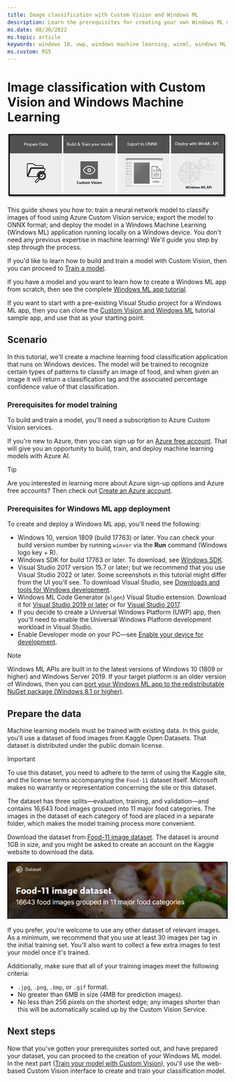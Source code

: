 ```yaml
---
title: Image classification with Custom Vision and Windows ML
description: Learn the prerequisites for creating your own Windows ML model and image classification app.
ms.date: 08/30/2022
ms.topic: article
keywords: windows 10, uwp, windows machine learning, winml, windows ML, tutorials
ms.custom: RS5
---
```


# Image classification with Custom Vision and Windows Machine Learning

![Image classification flow](../../images/tutorials/image-classification-flow.png)

This guide shows you how to: train a neural network model to classify images of food using Azure Custom Vision service; export the model to ONNX format; and deploy the model in a Windows Machine Learning (Windows ML) application running locally on a Windows device. You don't need any previous expertise in machine learning! We'll guide you step by step through the process. 

If you'd like to learn how to build and train a model with Custom Vision, then you can proceed to [Train a model](image-classification-train-model.md).

If you have a model and you want to learn how to create a Windows ML app from scratch, then see the complete [Windows ML app tutorial](image-classification-deploy-model.md). 

If you want to start with a pre-existing Visual Studio project for a Windows ML app, then you can clone the [Custom Vision and Windows ML](https://github.com/microsoft/Windows-Machine-Learning/tree/master/Samples/Tutorial%20Samples/Custom%20Vision%20and%20Windows%20ML) tutorial sample app, and use that as your starting point.

## Scenario

In this tutorial, we'll create a machine learning food classification application that runs on Windows devices. The model will be trained to recognize certain types of patterns to classify an image of food, and when given an image it will return a classification tag and the associated percentage confidence value of that classification.

### Prerequisites for model training

To build and train a model, you'll need a subscription to Azure Custom Vision services.

If you're new to Azure, then you can sign up for an [Azure free account](https://azure.microsoft.com/free/services/machine-learning/). That will give you an opportunity to build, train, and deploy machine learning models with Azure AI.

> [!TIP]
> Are you interested in learning more about Azure sign-up options and Azure free accounts? Then check out [Create an Azure account](/learn/modules/create-an-azure-account/).

### Prerequisites for Windows ML app deployment

To create and deploy a Windows ML app, you'll need the following:

* Windows 10, version 1809 (build 17763) or later. You can check your build version number by running `winver` via the **Run** command (Windows logo key + R).
* Windows SDK for build 17763 or later. To download, see [Windows SDK](https://developer.microsoft.com/windows/downloads/windows-sdk/).
* Visual Studio 2017 version 15.7 or later; but we recommend that you use Visual Studio 2022 or later. Some screenshots in this tutorial might differ from the UI you'll see. To download Visual Studio, see [Downloads and tools for Windows development](https://developer.microsoft.com/windows/downloads/).
* Windows ML Code Generator (`mlgen`) Visual Studio extension. Download it for [Visual Studio 2019 or later](https://marketplace.visualstudio.com/items?itemName=WinML.mlgenv2) or for [Visual Studio 2017](https://marketplace.visualstudio.com/items?itemName=WinML.mlgen).
* If you decide to create a Universal Windows Platform (UWP) app, then you'll need to enable the Universal Windows Platform development workload in Visual Studio.
* Enable Developer mode on your PC&mdash;see [Enable your device for development](/windows/apps/get-started/enable-your-device-for-development).

> [!NOTE]
> Windows ML APIs are built in to the latest versions of Windows 10 (1809 or higher) and Windows Server 2019. If your target platform is an older version of Windows, then you can [port your Windows ML app to the redistributable NuGet package (Windows 8.1 or higher)](../port-app-to-nuget.md). 

## Prepare the data

Machine learning models must be trained with existing data. In this guide, you'll use a dataset of food images from Kaggle Open Datasets. That dataset is distributed under the public domain license.

> [!IMPORTANT]
> To use this dataset, you need to adhere to the term of using the Kaggle site, and the license terms accompanying the `Food-11` dataset itself. Microsoft makes no warranty or representation concerning the site or this dataset.

The dataset has three splits&mdash;evaluation, training, and validation&mdash;and contains 16,643 food images grouped into 11 major food categories. The images in the dataset of each category of food are placed in a separate folder, which makes the model training process more convenient.

Download the dataset from [Food-11 image dataset](https://www.kaggle.com/trolukovich/food11-image-dataset). The dataset is around 1GB in size, and you might be asked to create an account on the Kaggle website to download the data.

![Food image datasaet](../../images/tutorials/food-image-dataset.png)

If you prefer, you're welcome to use any other dataset of relevant images. As a minimum, we recommend that you use at least 30 images per tag in the initial training set. You'll also want to collect a few extra images to test your model once it's trained.

Additionally, make sure that all of your training images meet the following criteria:

*	`.jpg`, `.png`, `.bmp`, or `.gif` format.
*	No greater than 6MB in size (4MB for prediction images).
*	No less than 256 pixels on the shortest edge; any images shorter than this will be automatically scaled up by the Custom Vision Service.

## Next steps

Now that you've gotten your prerequisites sorted out, and have prepared your dataset, you can proceed to the creation of your Windows ML model. In the next part ([Train your model with Custom Vision](image-classification-train-model.md)), you'll use the web-based Custom Vision interface to create and train your classification model.
